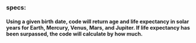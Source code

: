 ### specs:
#### Using a given birth date, code will return age and life expectancy in solar years for Earth, Mercury, Venus, Mars, and Jupiter. If life expectancy has been surpassed, the code will calculate by how much. 

